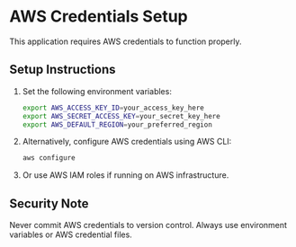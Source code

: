 # AWS Credentials Setup

This application requires AWS credentials to function properly. 

## Setup Instructions

1. Set the following environment variables:
   ```bash
   export AWS_ACCESS_KEY_ID=your_access_key_here
   export AWS_SECRET_ACCESS_KEY=your_secret_key_here
   export AWS_DEFAULT_REGION=your_preferred_region
   ```

2. Alternatively, configure AWS credentials using AWS CLI:
   ```bash
   aws configure
   ```

3. Or use AWS IAM roles if running on AWS infrastructure.

## Security Note
Never commit AWS credentials to version control. Always use environment variables or AWS credential files.
